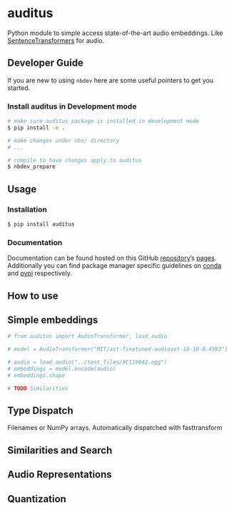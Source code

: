 # auditus


<!-- WARNING: THIS FILE WAS AUTOGENERATED! DO NOT EDIT! -->

Python module to simple access state-of-the-art audio embeddings. Like
[SentenceTransformers](https://sbert.net/) for audio.

## Developer Guide

If you are new to using `nbdev` here are some useful pointers to get you
started.

### Install auditus in Development mode

``` sh
# make sure auditus package is installed in development mode
$ pip install -e .

# make changes under nbs/ directory
# ...

# compile to have changes apply to auditus
$ nbdev_prepare
```

## Usage

### Installation

``` sh
$ pip install auditus
```

### Documentation

Documentation can be found hosted on this GitHub
[repository](https://github.com/CarloLepelaars/auditus)’s
[pages](https://CarloLepelaars.github.io/auditus/). Additionally you can
find package manager specific guidelines on
[conda](https://anaconda.org/CarloLepelaars/auditus) and
[pypi](https://pypi.org/project/auditus/) respectively.

## How to use

## Simple embeddings

``` python
# from auditus import AudioTransformer, load_audio

# model = AudioTransformer("MIT/ast-finetuned-audioset-10-10-0.4593")
```

``` python
# audio = load_audio("../test_files/XC119042.ogg")
# embeddings = model.encode(audio)
# embeddings.shape

# TODO Similarities
```

## Type Dispatch

Filenames or NumPy arrays. Automatically dispatched with fasttransform

## Similarities and Search

## Audio Representations

## Quantization
